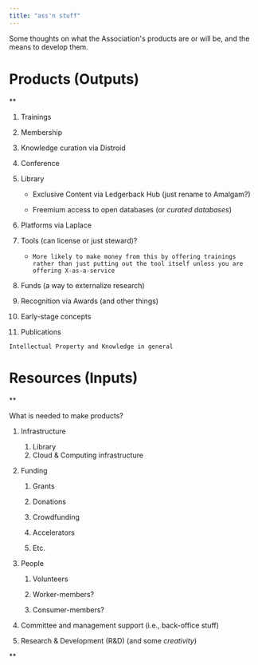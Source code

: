 ```yaml
---
title: "ass'n stuff"
---
```



Some thoughts on what the Association's products are or will be, and the means to develop them. 

# Products (Outputs)

**

1.  Trainings
    
2.  Membership
    
3.  Knowledge curation via Distroid
    
4.  Conference 
    
5.  Library
    

	-   Exclusive Content via Ledgerback Hub (just rename to Amalgam?) 

	-   Freemium access to open databases (or *curated databases*)
    

7.  Platforms via Laplace 
    
8.  Tools (can license or just steward)?
    

	-   `More likely to make money from this by offering trainings rather than just putting out the tool itself unless you are offering X-as-a-service`
    

10.  Funds (a way to externalize research)
    
11.  Recognition via Awards (and other things)
12.  Early-stage concepts
13.  Publications
    
`Intellectual Property and Knowledge in general`

# Resources (Inputs)
**

What is needed to make products?

  

1.  Infrastructure 
	1.  Library
	2.  Cloud & Computing infrastructure
    
2.  Funding
  
	1.  Grants

	2.  Donations 

	3.  Crowdfunding

	4.  Accelerators

	1.  Etc. 
    

4.  People
    

	1.  Volunteers

	1.  Worker-members?
	2.  Consumer-members?
    

6.  Committee and management support (i.e., back-office stuff)
    
7.  Research & Development (R&D) (and some *creativity*)
    

**